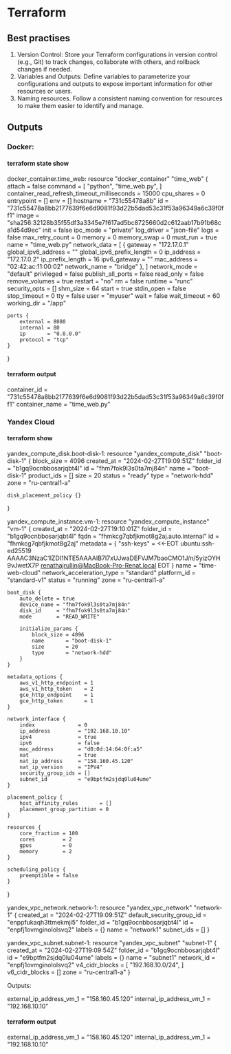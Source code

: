 # Terraform 

## Best practises

1. Version Control: Store your Terraform configurations in version control (e.g., Git) to track changes, collaborate with others, and rollback changes if needed.
2. Variables and Outputs: Define variables to parameterize your configurations and outputs to expose important information for other resources or users.
3. Naming resources. Follow a consistent naming convention for resources to make them easier to identify and manage.


## Outputs
### Docker:
#### terraform state show
docker_container.time_web:
resource "docker_container" "time_web" {
    attach                                      = false
    command                                     = [
        "python",
        "time_web.py",
    ]
    container_read_refresh_timeout_milliseconds = 15000
    cpu_shares                                  = 0
    entrypoint                                  = []
    env                                         = []
    hostname                                    = "731c55478a8b"
    id                                          = "731c55478a8bb2177639f6e6d9081f93d22b5dad53c31f53a96349a6c39f0ff1"
    image                                       = "sha256:32128b35f55df3a3345e7f617ad5bc8725660d2c612aab17b91b68ca1d54d9ec"
    init                                        = false
    ipc_mode                                    = "private"
    log_driver                                  = "json-file"
    logs                                        = false
    max_retry_count                             = 0
    memory                                      = 0
    memory_swap                                 = 0
    must_run                                    = true
    name                                        = "time_web.py"
    network_data                                = [
        {
            gateway                   = "172.17.0.1"
            global_ipv6_address       = ""
            global_ipv6_prefix_length = 0
            ip_address                = "172.17.0.2"
            ip_prefix_length          = 16
            ipv6_gateway              = ""
            mac_address               = "02:42:ac:11:00:02"
            network_name              = "bridge"
        },
    ]
    network_mode                                = "default"
    privileged                                  = false
    publish_all_ports                           = false
    read_only                                   = false
    remove_volumes                              = true
    restart                                     = "no"
    rm                                          = false
    runtime                                     = "runc"
    security_opts                               = []
    shm_size                                    = 64
    start                                       = true
    stdin_open                                  = false
    stop_timeout                                = 0
    tty                                         = false
    user                                        = "myuser"
    wait                                        = false
    wait_timeout                                = 60
    working_dir                                 = "/app"

    ports {
        external = 8080
        internal = 80
        ip       = "0.0.0.0"
        protocol = "tcp"
    }
}

#### terraform output
container_id = "731c55478a8bb2177639f6e6d9081f93d22b5dad53c31f53a96349a6c39f0ff1"
container_name = "time_web.py"


### Yandex Cloud
#### terraform show 
yandex_compute_disk.boot-disk-1:
resource "yandex_compute_disk" "boot-disk-1" {
    block_size  = 4096
    created_at  = "2024-02-27T19:09:51Z"
    folder_id   = "b1gq9ocnbbosarjqbt4l"
    id          = "fhm7fok9l3s0ta7mj84n"
    name        = "boot-disk-1"
    product_ids = []
    size        = 20
    status      = "ready"
    type        = "network-hdd"
    zone        = "ru-central1-a"

    disk_placement_policy {}
}

yandex_compute_instance.vm-1:
resource "yandex_compute_instance" "vm-1" {
    created_at                = "2024-02-27T19:10:01Z"
    folder_id                 = "b1gq9ocnbbosarjqbt4l"
    fqdn                      = "fhmkcg7qbfjkmot8g2aj.auto.internal"
    id                        = "fhmkcg7qbfjkmot8g2aj"
    metadata                  = {
        "ssh-keys" = <<-EOT
            ubuntu:ssh-ed25519 AAAAC3NzaC1lZDI1NTE5AAAAIB7I7xUJwaDEFVJM7baoCMO1J/n/5yizOYH9vJwetX7P renathajrullin@MacBook-Pro-Renat.local
        EOT
    }
    name                      = "time-web-cloud"
    network_acceleration_type = "standard"
    platform_id               = "standard-v1"
    status                    = "running"
    zone                      = "ru-central1-a"

    boot_disk {
        auto_delete = true
        device_name = "fhm7fok9l3s0ta7mj84n"
        disk_id     = "fhm7fok9l3s0ta7mj84n"
        mode        = "READ_WRITE"

        initialize_params {
            block_size = 4096
            name       = "boot-disk-1"
            size       = 20
            type       = "network-hdd"
        }
    }

    metadata_options {
        aws_v1_http_endpoint = 1
        aws_v1_http_token    = 2
        gce_http_endpoint    = 1
        gce_http_token       = 1
    }

    network_interface {
        index              = 0
        ip_address         = "192.168.10.10"
        ipv4               = true
        ipv6               = false
        mac_address        = "d0:0d:14:64:0f:a5"
        nat                = true
        nat_ip_address     = "158.160.45.120"
        nat_ip_version     = "IPV4"
        security_group_ids = []
        subnet_id          = "e9bptfm2sjdq0lu04ume"
    }

    placement_policy {
        host_affinity_rules       = []
        placement_group_partition = 0
    }

    resources {
        core_fraction = 100
        cores         = 2
        gpus          = 0
        memory        = 2
    }

    scheduling_policy {
        preemptible = false
    }
}

yandex_vpc_network.network-1:
resource "yandex_vpc_network" "network-1" {
    created_at                = "2024-02-27T19:09:51Z"
    default_security_group_id = "enppfukaqh3ttmekmji5"
    folder_id                 = "b1gq9ocnbbosarjqbt4l"
    id                        = "enpfj1ovmginololsvq2"
    labels                    = {}
    name                      = "network1"
    subnet_ids                = []
}

yandex_vpc_subnet.subnet-1:
resource "yandex_vpc_subnet" "subnet-1" {
    created_at     = "2024-02-27T19:09:54Z"
    folder_id      = "b1gq9ocnbbosarjqbt4l"
    id             = "e9bptfm2sjdq0lu04ume"
    labels         = {}
    name           = "subnet1"
    network_id     = "enpfj1ovmginololsvq2"
    v4_cidr_blocks = [
        "192.168.10.0/24",
    ]
    v6_cidr_blocks = []
    zone           = "ru-central1-a"
}


Outputs:

external_ip_address_vm_1 = "158.160.45.120"
internal_ip_address_vm_1 = "192.168.10.10"

#### terraform output
external_ip_address_vm_1 = "158.160.45.120"
internal_ip_address_vm_1 = "192.168.10.10"




